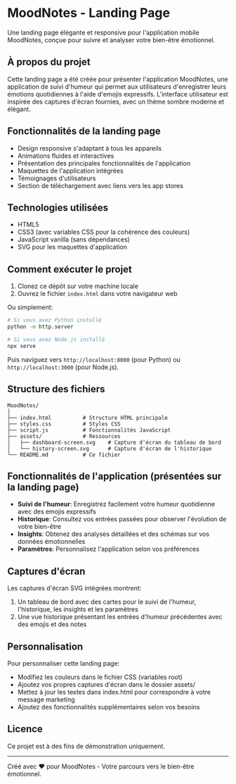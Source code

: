 # MoodNotes - Landing Page

Une landing page élégante et responsive pour l'application mobile MoodNotes, conçue pour suivre et analyser votre bien-être émotionnel.

## À propos du projet

Cette landing page a été créée pour présenter l'application MoodNotes, une application de suivi d'humeur qui permet aux utilisateurs d'enregistrer leurs émotions quotidiennes à l'aide d'emojis expressifs. L'interface utilisateur est inspirée des captures d'écran fournies, avec un thème sombre moderne et élégant.

## Fonctionnalités de la landing page

- Design responsive s'adaptant à tous les appareils
- Animations fluides et interactives
- Présentation des principales fonctionnalités de l'application
- Maquettes de l'application intégrées
- Témoignages d'utilisateurs
- Section de téléchargement avec liens vers les app stores

## Technologies utilisées

- HTML5
- CSS3 (avec variables CSS pour la cohérence des couleurs)
- JavaScript vanilla (sans dépendances)
- SVG pour les maquettes d'application

## Comment exécuter le projet

1. Clonez ce dépôt sur votre machine locale
2. Ouvrez le fichier `index.html` dans votre navigateur web

Ou simplement:

```bash
# Si vous avez Python installé
python -m http.server

# Si vous avez Node.js installé
npx serve
```

Puis naviguez vers `http://localhost:8000` (pour Python) ou `http://localhost:3000` (pour Node.js).

## Structure des fichiers

```
MoodNotes/
│
├── index.html          # Structure HTML principale
├── styles.css          # Styles CSS
├── script.js           # Fonctionnalités JavaScript
├── assets/             # Ressources
│   ├── dashboard-screen.svg    # Capture d'écran du tableau de bord
│   └── history-screen.svg      # Capture d'écran de l'historique
└── README.md           # Ce fichier
```

## Fonctionnalités de l'application (présentées sur la landing page)

- **Suivi de l'humeur**: Enregistrez facilement votre humeur quotidienne avec des emojis expressifs
- **Historique**: Consultez vos entrées passées pour observer l'évolution de votre bien-être
- **Insights**: Obtenez des analyses détaillées et des schémas sur vos données émotionnelles
- **Paramètres**: Personnalisez l'application selon vos préférences

## Captures d'écran

Les captures d'écran SVG intégrées montrent:
1. Un tableau de bord avec des cartes pour le suivi de l'humeur, l'historique, les insights et les paramètres
2. Une vue historique présentant les entrées d'humeur précédentes avec des emojis et des notes

## Personnalisation

Pour personnaliser cette landing page:

- Modifiez les couleurs dans le fichier CSS (variables root)
- Ajoutez vos propres captures d'écran dans le dossier assets/
- Mettez à jour les textes dans index.html pour correspondre à votre message marketing
- Ajoutez des fonctionnalités supplémentaires selon vos besoins

## Licence

Ce projet est à des fins de démonstration uniquement.

---

Créé avec ❤️ pour MoodNotes - Votre parcours vers le bien-être émotionnel. 